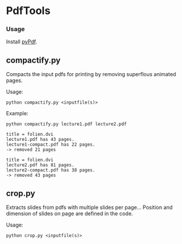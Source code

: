 PdfTools
========

### Usage

Install [pyPdf](http://pybrary.net/pyPdf/).


compactify.py
-------------

Compacts the input pdfs for printing by removing superflous animated pages.

Usage:

    python compactify.py <inputfile(s)>

Example:

    python compactify.py lecture1.pdf lecture2.pdf

    title = folien.dvi
    lecture1.pdf has 43 pages.
    lecture1-compact.pdf has 22 pages.
    -> removed 21 pages

    title = folien.dvi
    lecture2.pdf has 81 pages.
    lecture2-compact.pdf has 38 pages.
    -> removed 43 pages


crop.py
-------------

Extracts slides from pdfs with multiple slides per page...
Position and dimension of slides on page are defined in the code.

Usage:

    python crop.py <inputfile(s)>
